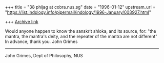 +++
title = "38 phijag at cobra.nus.sg"
date = "1996-01-12"
upstream_url = "https://list.indology.info/pipermail/indology/1996-January/003927.html"

+++
[Archive link](https://list.indology.info/pipermail/indology/1996-January/003927.html)

Would anyone happen to know the sanskrit shloka, and its source, for:
       "the mantra, the mantra's deity, and the repeater of the mantra
        are not different"
In advance, thank you.
John Grimes

---
John Grimes, Dept of Philosophy, NUS







